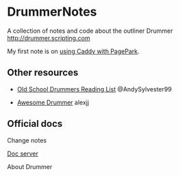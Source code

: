 # DrummerNotes

A collection of notes and code about the outliner Drummer http://drummer.scripting.com

My first note is on <a href="https://github.com/papascott/DrummerNotes/blob/main/caddy.md">using Caddy with PagePark</a>. 

## Other resources

- <a href="http://oldschooldrummers.andysylvester.com/">Old School Drummers Reading List</a>  @AndySylvester99

- <a href="https://github.com/alexjj/awesome-drummer">Awesome Drummer</a> alexjj

## Official docs

Change notes

<a href="http://docserver.scripting.com/">Doc server</a>

About Drummer

